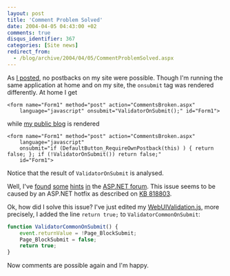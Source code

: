 ```yaml
---
layout: post
title: 'Comment Problem Solved'
date: 2004-04-05 04:43:00 +02
comments: true
disqus_identifier: 367
categories: [Site news]
redirect_from:
  - /blog/archive/2004/04/05/CommentProblemSolved.aspx
---
```


As [I posted](/archive/2004/04/01/no-comments-possible/), no postbacks on my site were possible. Though I'm running the same application at home and on my site, the `onsubmit` tag was rendered differently. At home I get

``` aspx-cs
<form name="Form1" method="post" action="CommentsBroken.aspx" 
    language="javascript" onsubmit="ValidatorOnSubmit();" id="Form1">
```

while [my public blog](/) is rendered

``` aspx-cs
<form name="Form1" method="post" action="CommentsBroken.aspx" 
    language="javascript"
    onsubmit="if (DefaultButton_RequireOwnPostback(this) ) { return false; }; if (!ValidatorOnSubmit()) return false;" 
    id="Form1">
```

Notice that the result of `ValidatorOnSubmit` is analysed.

Well, I've [found](http://www.asp.net/Forums/ShowPost.aspx?tabindex=1&PostID=494822) [some](http://www.asp.net/Forums/ShowPost.aspx?tabindex=1&PostID=485895) [hints](http://www.asp.net/Forums/ShowPost.aspx?tabindex=1&PostID=482721) [in](http://www.asp.net/Forums/ShowPost.aspx?tabindex=1&PostID=370419) the [ASP.NET forum](http://www.asp.net/Forums/). This issue seems to be caused by an ASP.NET hotfix as described on [KB 818803](http://support.microsoft.com/default.aspx?scid=kb;en-us;818803).

Ok, how did I solve this issue? I've just edited my [WebUIValidation.js](view-source:http://thomasfreudenberg.com/aspnet_client/system_web/1_1_4322/WebUIValidation.js), more precisely, I added the line `return true;` to `ValidatorCommonOnSubmit`:

``` javascript
function ValidatorCommonOnSubmit() {
    event.returnValue = !Page_BlockSubmit;
    Page_BlockSubmit = false;
    return true;
}
```

Now comments are possible again and I'm happy.

